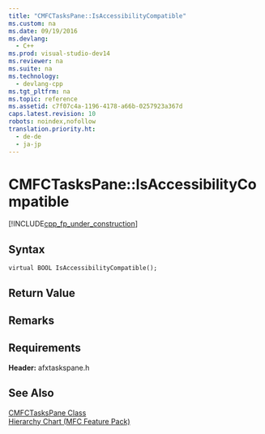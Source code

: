 ```yaml
---
title: "CMFCTasksPane::IsAccessibilityCompatible"
ms.custom: na
ms.date: 09/19/2016
ms.devlang: 
  - C++
ms.prod: visual-studio-dev14
ms.reviewer: na
ms.suite: na
ms.technology: 
  - devlang-cpp
ms.tgt_pltfrm: na
ms.topic: reference
ms.assetid: c7f07c4a-1196-4178-a66b-0257923a367d
caps.latest.revision: 10
robots: noindex,nofollow
translation.priority.ht: 
  - de-de
  - ja-jp
---
```

# CMFCTasksPane::IsAccessibilityCompatible
[!INCLUDE[cpp_fp_under_construction](../vs140/includes/cpp_fp_under_construction_md.md)]  
  
## Syntax  
  
```  
virtual BOOL IsAccessibilityCompatible();  
```  
  
## Return Value  
  
## Remarks  
  
## Requirements  
 **Header:** afxtaskspane.h  
  
## See Also  
 [CMFCTasksPane Class](../vs140/CMFCTasksPane-Class.md)   
 [Hierarchy Chart (MFC Feature Pack)](../vs140/Hierarchy-Chart.md)